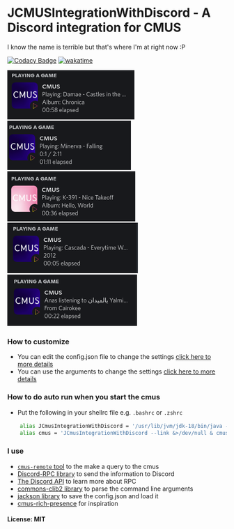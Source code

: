 # JCMUSIntegrationWithDiscord - A Discord integration for CMUS
I know the name is terrible but that's where I'm at right now :P

[![Codacy Badge](https://api.codacy.com/project/badge/Grade/3e0d24aa2c1441e484622b8540193cdf)](https://app.codacy.com/gh/Anas-Elgarhy/JCmusIntegrationWithDiscord?utm_source=github.com&utm_medium=referral&utm_content=Anas-Elgarhy/JCmusIntegrationWithDiscord&utm_campaign=Badge_Grade_Settings)
[![wakatime](https://wakatime.com/badge/user/0671d7a1-0f1f-4dae-9501-2d7aa4f6fc20/project/5bd30ca7-e14d-4d4b-8fb6-7e1c0ab9250c.svg)](https://wakatime.com/badge/user/0671d7a1-0f1f-4dae-9501-2d7aa4f6fc20/project/5bd30ca7-e14d-4d4b-8fb6-7e1c0ab9250c)

<img alt="image 1" src="./Screenshots/1.png">
<img alt="image 2" src="./Screenshots/2.gif">
<img alt="image 3" src="./Screenshots/3.png">
<img alt="image 4" src="./Screenshots/4.png">
<img alt="image 5" src="./Screenshots/5.png">

### How to customize 
- You can edit the config.json file to change the settings [click here to more details](./Config.md)
- You can use the arguments to change the settings [click here to more details](./Arguments.md)

### How to do auto run when you start the cmus
- Put the following in your shellrc file e.g. `.bashrc` or `.zshrc`
```bash
    alias JCmusIntegrationWithDiscord = '/usr/lib/jvm/jdk-18/bin/java -jar path/to/jar/JCmusIntegrationWithDiscord.jar'
    alias cmus = 'JCmusIntegrationWithDiscord --link &>/dev/null & cmus'
```

### I use
- [`cmus-remote` tool](https://github.com/cmus/cmus) to the make a query to the cmus
- [Discord-RPC library](https://github.com/Vatuu/discord-rpc) to send the information to Discord
- [The Discord API](https://discordapp.com/developers/docs/intro) to learn more about RPC
- [commons-clib2 library](https://github.com/apache/commons-cli) to parse the command line arguments
- [jackson library](https:github.com/FasterXML/jackson-databind) to save the config.json and load it
- [cmus-rich-presence](https://github.com/pascalpuffke/cmus-rich-presence) for inspiration

#### License: MIT